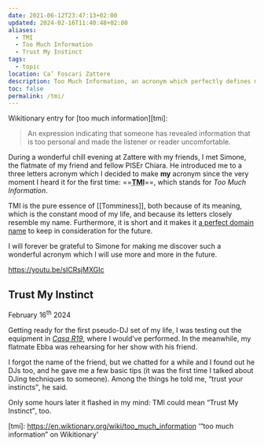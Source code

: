 ```yaml
---
date: 2021-06-12T23:47:13+02:00
updated: 2024-02-16T11:40:48+02:00
aliases:
  - TMI
  - Too Much Information
  - Trust My Instinct
tags:
  - topic
location: Ca’ Foscari Zattere
description: Too Much Information, an acronym which perfectly defines my tomminess
toc: false
permalink: /tmi/
---
```

Wikitionary entry for [too much information][tmi]:

> An expression indicating that someone has revealed information that is too personal and made the listener or reader uncomfortable.

During a wonderful chill evening at Zattere with my friends, I met Simone, the flatmate of my friend and fellow PISEr Chiara. He introduced me to a three letters acronym which I decided to make **my** acronym since the very moment I heard it for the first time: ==<abbr title='Too Much Information'><strong>TMI</strong></abbr>==, which stands for *Too Much Information*.

TMI is the pure essence of [[Tomminess]], both because of its meaning, which is the constant mood of my life, and because its letters closely resemble my name. Furthermore, it is short and it makes it [a perfect domain name](https://shop.gandi.net/en/domain/suggest?search=tmi 'Search tmi.\* domains on Gandi') to keep in consideration for the future.

I will forever be grateful to Simone for making me discover such a wonderful acronym which I will use more and more in the future.

https://youtu.be/slCRsjMXGIc

## Trust My Instinct

<p class='date'><time datetime='2024-02-16T11:40:47+02:00'>February 16<sup>th</sup> 2024<time></p>

Getting ready for the first pseudo-DJ set of my life, I was testing out the equipment in <cite>[Casa R19](https://r19.casa)</cite>, where I would’ve performed. In the meanwhile, my flatmate Ebba was rehearsing for her show with his friend.

I forgot the name of the friend, but we chatted for a while and I found out he DJs too, and he gave me a few basic tips (it was the first time I talked about DJing techniques to someone). Among the things he told me, <q>trust your instincts</q>, he said.

Only some hours later it flashed in my mind: TMI could mean <q>Trust My Instinct</q>, too.

[tmi]: https://en.wiktionary.org/wiki/too_much_information ‘“too much information” on Wikitionary’
